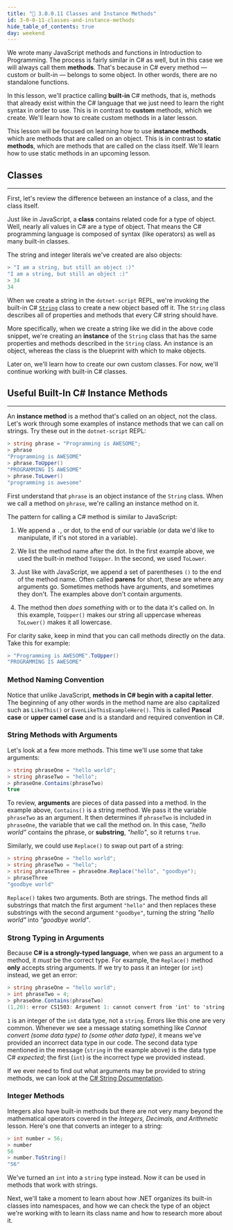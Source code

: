 ```yaml
---
title: "📓 3.0.0.11 Classes and Instance Methods"
id: 3-0-0-11-classes-and-instance-methods
hide_table_of_contents: true
day: weekend
---
```


We wrote many JavaScript methods and functions in Introduction to Programming. The process is fairly similar in C# as well, but in this case we will always call them **methods**. That's because in C# every method — custom or built-in — belongs to some object. In other words, there are no standalone functions.

In this lesson, we'll practice calling **built-in** C# methods, that is, methods that already exist within the C# language that we just need to learn the right syntax in order to use. This is in contrast to **custom** methods, which we create. We'll learn how to create custom methods in a later lesson. 

This lesson will be focused on learning how to use **instance methods**, which are methods that are called on an object. This is in contrast to **static methods**, which are methods that are called on the class itself. We'll learn how to use static methods in an upcoming lesson.

## Classes
---

First, let's review the difference between an instance of a class, and the class itself.

Just like in JavaScript, a **class** contains related code for a type of object. Well, nearly all values in C# are a type of object. That means the C# programming language is composed of syntax (like operators) as well as many built-in classes.

The string and integer literals we've created are also objects:

```csharp
> "I am a string, but still an object :)"
"I am a string, but still an object :)"
> 34
34
```

When we create a string in the `dotnet-script` REPL, we're invoking the built-in C# [`String`](https://learn.microsoft.com/en-us/dotnet/api/system.string?view=net-6.0) class to create a new object based off it. The `String` class describes all of properties and methods that every C# string should have. 

More specifically, when we create a string like we did in the above code snippet, we're creating an **instance** of the `String` class that has the same properties and methods described in the `String` class. An instance is an object, whereas the class is the blueprint with which to make objects.

Later on, we'll learn how to create our own custom classes. For now, we'll continue working with built-in C# classes.

## Useful Built-In C# Instance Methods
---

An **instance method** is a method that's called on an object, not the class. Let's work through some examples of instance methods that we can call on strings. Try these out in the `dotnet-script` REPL:

```csharp
> string phrase = "Programming is AWESOME";
> phrase
"Programming is AWESOME"
> phrase.ToUpper()
"PROGRAMMING IS AWESOME"
> phrase.ToLower()
"programming is awesome"
```

First understand that `phrase` is an object instance of the `String` class. When we call a method on `phrase`, we're calling an instance method on it.

The pattern for calling a C# method is similar to JavaScript:

1. We append a `.`, or dot, to the end of our variable (or data we'd like to manipulate, if it's not stored in a variable).

2. We list the method name after the dot. In the first example above, we used the built-in method `ToUpper`. In the second, we used `ToLower`.

3. Just like with JavaScript, we append a set of parentheses `()` to the end of the method name. Often called **parens** for short, these are where any arguments go. Sometimes methods have arguments, and sometimes they don't. The examples above don't contain arguments.

4. The method then _does something_ with or to the data it's called on. In this example, `ToUpper()` makes our string all uppercase whereas `ToLower()` makes it all lowercase.

For clarity sake, keep in mind that you can call methods directly on the data. Take this for example:

```csharp
> "Programming is AWESOME".ToUpper()
"PROGRAMMING IS AWESOME"
```

### Method Naming Convention

Notice that unlike JavaScript, **methods in C# begin with a capital letter**. The beginning of any other words in the method name are also capitalized such as `LikeThis()` or `EvenLikeThisExampleHere()`. This is called **Pascal case** or **upper camel case** and is a standard and required convention in C#.

### String Methods with Arguments

Let's look at a few more methods. This time we'll use some that take arguments:

```csharp
> string phraseOne = "hello world";
> string phraseTwo = "hello";
> phraseOne.Contains(phraseTwo)
true
```

To review, **arguments** are pieces of data passed into a method. In the example above, `Contains()` is a string method. We pass it the variable `phraseTwo` as an argument. It then determines if `phraseTwo` is included in `phraseOne`, the variable that we call the method on. In this case, _“hello world”_ contains the phrase, or **substring**, _"hello"_, so it returns `true`.

Similarly, we could use `Replace()` to swap out part of a string:

```csharp
> string phraseOne = "hello world";
> string phraseTwo = "hello";
> string phraseThree = phraseOne.Replace("hello", "goodbye");
> phraseThree
"goodbye world"
```

`Replace()` takes two arguments. Both are strings. The method finds all substrings that match the first argument `"hello"` and then replaces these substrings with the second argument `"goodbye"`, turning the string _"hello world"_ into _"goodbye world"_.

### Strong Typing in Arguments

Because **C# is a strongly-typed language**, when we pass an argument to a method, it _must_ be the correct type. For example, the `Replace()` method **only** accepts string arguments. If we try to pass it an integer (or `int`) instead, we get an error:

```csharp
> string phraseOne = "hello world";
> int phraseTwo = 4;
> phraseOne.Contains(phraseTwo)
(1,20): error CS1503: Argument 1: cannot convert from 'int' to 'string'
```

`1` is an integer of the `int` data type, not a `string`. Errors like this one are very common. Whenever we see a message stating something like _Cannot convert (some data type) to (some other data type)_, it means we've provided an incorrect data type in our code. The second data type mentioned in the message (`string` in the example above) is the data type C# _expected_; the first (`int`) is the incorrect type we provided instead.

If we ever need to find out what arguments may be provided to string methods, we can look at the [C# String Documentation](https://msdn.microsoft.com/en-us/library/System.String_methods(v=vs.110).aspx).

### Integer Methods

Integers also have built-in methods but there are not very many beyond the mathematical operators covered in the _Integers, Decimals, and Arithmetic_ lesson. Here's one that converts an integer to a string:

```csharp
> int number = 56;
> number
56
> number.ToString()
"56"
```

We've turned an `int` into a `string` type instead. Now it can be used in methods that work with strings.

Next, we'll take a moment to learn about how .NET organizes its built-in classes into namespaces, and how we can check the type of an object we're working with to learn its class name and how to research more about it.
